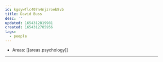 ```yaml
---
id: kgsywflc407n4njzroeb8vb
title: David Buss
desc: ''
updated: 1654312819981
created: 1654312785956
tags:
  - people
---
```


- Areas: [[areas.psychology]]

---
